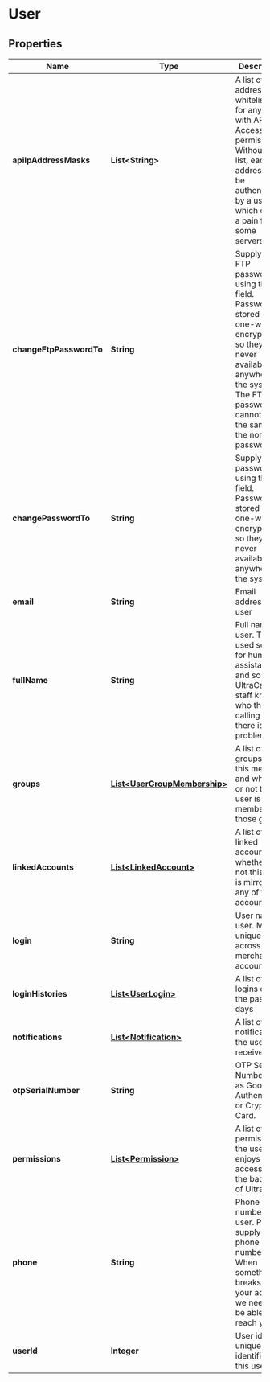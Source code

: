 

# User


## Properties

| Name | Type | Description | Notes |
|------------ | ------------- | ------------- | -------------|
|**apiIpAddressMasks** | **List&lt;String&gt;** | A list of IP addresses whitelisted for any user with API Access permission.  Without this list, each ip address must be authenticated by a user, which can be a pain for some servers. |  [optional] |
|**changeFtpPasswordTo** | **String** | Supply a new FTP password using this field.  Password are stored using one-way encryption, so they are never available anywhere in the system.  The FTP password cannot be the same as the normal password. |  [optional] |
|**changePasswordTo** | **String** | Supply a new password using this field.  Password are stored using one-way encryption, so they are never available anywhere in the system. |  [optional] |
|**email** | **String** | Email address of user |  [optional] |
|**fullName** | **String** | Full name of user.  This is used solely for human assistance and so the UltraCart staff knows who they are calling when there is a problem. |  [optional] |
|**groups** | [**List&lt;UserGroupMembership&gt;**](UserGroupMembership.md) | A list of groups for this merchant and whether or not this user is a member of those groups. |  [optional] |
|**linkedAccounts** | [**List&lt;LinkedAccount&gt;**](LinkedAccount.md) | A list of linked accounts and whether or not this user is mirrored to any of those accounts. |  [optional] |
|**login** | **String** | User name of user.  Must be unique across a merchant account. |  [optional] |
|**loginHistories** | [**List&lt;UserLogin&gt;**](UserLogin.md) | A list of user logins over the past 90 days |  [optional] |
|**notifications** | [**List&lt;Notification&gt;**](Notification.md) | A list of notifications the user receives. |  [optional] |
|**otpSerialNumber** | **String** | OTP Serial Number such as Google Authenticator or Crypto Card. |  [optional] |
|**permissions** | [**List&lt;Permission&gt;**](Permission.md) | A list of permissions the user enjoys for accessing the backend of UltraCart. |  [optional] |
|**phone** | **String** | Phone number of user.  Please supply a valid phone number.  When something breaks on your account, we need to be able to reach you. |  [optional] |
|**userId** | **Integer** | User id is a unique identifier for this user |  [optional] |



